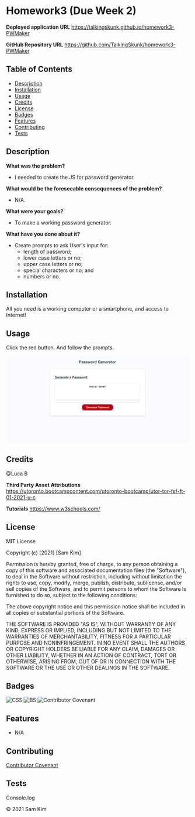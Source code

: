 # Homework3 (Due Week 2)

**Deployed application URL**
https://talkingskunk.github.io/homework3-PWMaker

**GitHub Repository URL**
https://github.com/TalkingSkunk/homework3-PWMaker


## Table of Contents

* [Description](#description)
* [Installation](#installation)
* [Usage](#usage)
* [Credits](#credits)
* [License](#license)
* [Badges](#badges)
* [Features](#features)
* [Contributing](#contributing)
* [Tests](#tests)




## Description 

**What was the problem?**
- I needed to create the JS for password generator.

**What would be the foreseeable consequences of the problem?**
- N/A.

**What were your goals?**
- To make a working password generator.


**What have you done about it?**
- Create prompts to ask User's input for:
    - length of password;
    - lower case letters or no;
    - upper case letters or no;
    - special characters or no; and
    - numbers or no.


## Installation

All you need is a working computer or a smartphone, and access to Internet!


## Usage 

Click the red button. And follow the prompts.

![Screenshot of working website](./pwGenerator.png)


## Credits

@Luca B

**Third Party Asset Attributions**
https://utoronto.bootcampcontent.com/utoronto-bootcamp/utor-tor-fsf-ft-01-2021-u-c

**Tutorials**
https://www.w3schools.com/


## License

MIT License

Copyright (c) [2021] [Sam Kim]

Permission is hereby granted, free of charge, to any person obtaining a copy
of this software and associated documentation files (the "Software"), to deal
in the Software without restriction, including without limitation the rights
to use, copy, modify, merge, publish, distribute, sublicense, and/or sell
copies of the Software, and to permit persons to whom the Software is
furnished to do so, subject to the following conditions:

The above copyright notice and this permission notice shall be included in all
copies or substantial portions of the Software.

THE SOFTWARE IS PROVIDED "AS IS", WITHOUT WARRANTY OF ANY KIND, EXPRESS OR
IMPLIED, INCLUDING BUT NOT LIMITED TO THE WARRANTIES OF MERCHANTABILITY,
FITNESS FOR A PARTICULAR PURPOSE AND NONINFRINGEMENT. IN NO EVENT SHALL THE
AUTHORS OR COPYRIGHT HOLDERS BE LIABLE FOR ANY CLAIM, DAMAGES OR OTHER
LIABILITY, WHETHER IN AN ACTION OF CONTRACT, TORT OR OTHERWISE, ARISING FROM,
OUT OF OR IN CONNECTION WITH THE SOFTWARE OR THE USE OR OTHER DEALINGS IN THE
SOFTWARE.


## Badges

![CSS](https://img.shields.io/badge/HTML%2FCSS-100%25-blue)
![BS](https://img.shields.io/badge/JavaScript-Strife-purple)
![Contributor Covenant](https://img.shields.io/badge/Contributor%20Covenant-v2.0%20adopted-ff69b4.svg)


## Features

- N/A


## Contributing

[Contributor Covenant](https://www.contributor-covenant.org/version/2/0/code_of_conduct/code_of_conduct.md)


## Tests

Console.log

&copy; 2021 Sam Kim

